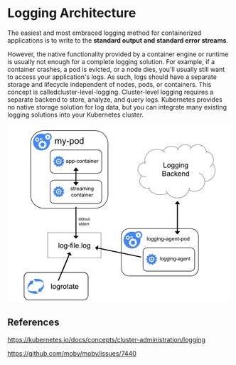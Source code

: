 # Logging Architecture

The easiest and most embraced logging method for containerized applications is to write to the **standard output and standard error streams**.

However, the native functionality provided by a container engine or runtime is usually not enough for a complete logging solution. For example, if a container crashes, a pod is evicted, or a node dies, you'll usually still want to access your application's logs. As such, logs should have a separate storage and lifecycle independent of nodes, pods, or containers. This concept is calledcluster-level-logging. Cluster-level logging requires a separate backend to store, analyze, and query logs. Kubernetes provides no native storage solution for log data, but you can integrate many existing logging solutions into your Kubernetes cluster.

![Sidecar container with a streaming container](../../../media/DevOps-Kubernetes-Logging-Architecture-image1.png)

## References

<https://kubernetes.io/docs/concepts/cluster-administration/logging>

<https://github.com/moby/moby/issues/7440>
